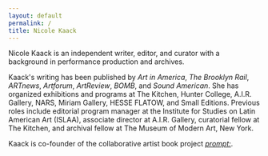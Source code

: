 ```yaml
---
layout: default
permalink: /
title: Nicole Kaack
---
```

<p>Nicole Kaack is an independent writer, editor, and curator with a background in performance production and archives.</p>
  
<p>Kaack's writing has been published by <i>Art in America</i>, <i>The Brooklyn Rail</i>, <i>ARTnews</i>, <i>Artforum</i>, <i>ArtReview</i>, <i>BOMB</i>, and <i>Sound American</i>. She has organized exhibitions and programs at The Kitchen, Hunter College, A.I.R. Gallery, NARS, Miriam Gallery, HESSE FLATOW, and Small Editions. Previous roles include editorial program manager at the Institute for Studies on Latin American Art (ISLAA), associate director at A.I.R. Gallery, curatorial fellow at The Kitchen, and archival fellow at The Museum of Modern Art, New York.</p> 

<p>Kaack is co-founder of the collaborative artist book project <a href="https://cargocollective.com/promptcolon" target="_blank"><i>prompt:</i></a>.</p>

